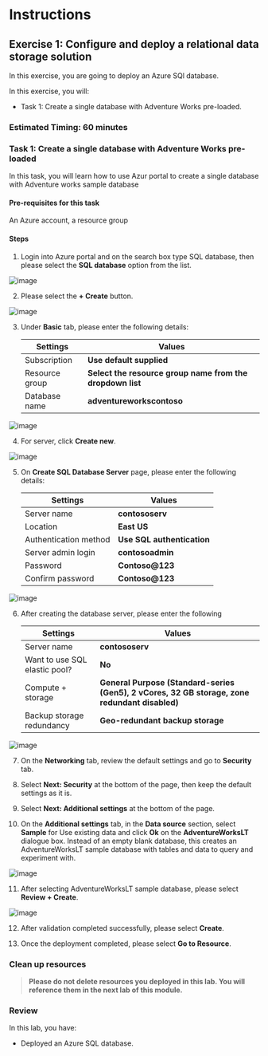 # Instructions

## Exercise 1: Configure and deploy a relational data storage solution 

In this exercise, you are going to deploy an Azure SQl database. 

In this exercise, you will:

+ Task 1: Create a single database with Adventure Works pre-loaded.

### Estimated Timing: 60 minutes

### Task 1: Create a single database with Adventure Works pre-loaded

In this task, you will learn how to use Azur portal to create a single database with Adventure works sample database

#### Pre-requisites for this task

An Azure account, a resource group

#### Steps

1. Login into Azure portal and on the search box type SQL database, then please select the **SQL database** option from the list.

![image](../media/db1.png)

2. Please select the **+ Create** button.

![image](../media/db2.png)

3. Under **Basic** tab, please enter the following details:

    | Settings | Values |
    |  -- | -- |
    | Subscription | **Use default supplied** |
    | Resource group | **Select the resource group name from the dropdown list** |
    | Database name | **adventureworkscontoso** |
   
![image](../media/db3.png) 

4. For server, click **Create new**.

![image](../media/db4.png) 

5. On **Create SQL Database Server** page, please enter the following details:

    | Settings | Values |
    |  -- | -- |      
    | Server name | **contososerv** |
    | Location | **East US** |
    | Authentication method | **Use SQL authentication** |
    | Server admin login | **contosoadmin** 
    | Password |  **Contoso@123** 
    | Confirm password | **Contoso@123** |    
    
![image](../media/db5.png)     

6. After creating the database server, please enter the following 

    | Settings | Values |
    |  -- | -- |      
    | Server name | **contososerv** |
    | Want to use SQL elastic pool? | **No** |    |
    | Compute + storage | **General Purpose (Standard-series (Gen5), 2 vCores, 32 GB storage, zone redundant disabled)** |
    | Backup storage redundancy |  **Geo-redundant backup storage** |
    
![image](../media/db6a.png) 

7. On the **Networking** tab, review the default settings and go to **Security** tab.

8. Select **Next: Security** at the bottom of the page, then keep the default settings as it is.

9. Select **Next: Additional settings** at the bottom of the page.

10. On the **Additional settings** tab, in the **Data source** section, select **Sample** for Use existing data and click **Ok** on the **AdventureWorksLT** dialogue box. Instead of an empty blank database, this creates an AdventureWorksLT sample database with tables and data to query and experiment with.

![image](../media/db9.png)

11. After selecting AdventureWorksLT sample database, please select **Review + Create**.

![image](../media/db10.png)

12. After validation completed successfully, please select **Create**.

13. Once the deployment completed, please select **Go to Resource**.

### Clean up resources

>**Please do not delete resources you deployed in this lab. You will reference them in the next lab of this module.**

### Review

In this lab, you have:

+ Deployed an Azure SQL database.
